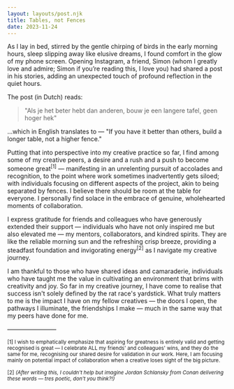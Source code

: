 ```yaml
---
layout: layouts/post.njk
title: Tables, not Fences
date: 2023-11-24
---
```


As I lay in bed, stirred by the gentle chirping of birds in the early morning hours, sleep slipping away like elusive dreams, I found comfort in the glow of my phone screen. Opening Instagram, a friend, Simon (whom I greatly love and admire; Simon if you’re reading this, I love you) had shared a post in his stories, adding an unexpected touch of profound reflection in the quiet hours.

The post (in Dutch) reads:

> "Als je het beter hebt dan anderen, bouw je een langere tafel, geen hoger hek"

…which in English translates to — "If you have it better than others, build a longer table, not a higher fence." 

Putting that into perspective into my creative practice so far, I find among some of my creative peers, a desire and a rush and a push to become someone great<sup>[1]</sup> — manifesting in an unrelenting pursuit of accolades and recognition, to the point where work sometimes inadvertently gets siloed; with individuals focusing on different aspects of the project, akin to being separated by fences. I believe there should be room at the table for everyone. I personally find solace in the embrace of genuine, wholehearted moments of collaboration. 

I express gratitude for friends and colleagues who have generously extended their support — individuals who have not only inspired me but also elevated me — my mentors, collaborators, and kindred spirits. They are like the reliable morning sun and the refreshing crisp breeze, providing a steadfast foundation and invigorating energy<sup>[2]</sup> as I navigate my creative journey.

I am thankful to those who have shared ideas and camaraderie, individuals who have taught me the value in cultivating an environment that brims with creativity and joy. So far in my creative journey, I have come to realise that success isn't solely defined by the rat race's yardstick. What truly matters to me is the impact I have on my fellow creatives — the doors I open, the pathways I illuminate, the friendships I make — much in the same way that my peers have done for me.

————————

<small>[1] I wish to emphatically emphasize that aspiring for greatness is entirely valid and getting recognised is great — I celebrate ALL my friends' and colleagues' wins, and they do the same for me, recognising our shared desire for validation in our work. Here, I am focusing mainly on potential impact of collaboration when a creative loses sight of the big picture. </small>

<small>[2] _(After writing this, I couldn't help but imagine Jordan Schlansky from Conan delivering these words — tres poetic, don't you think?!)_ </small>